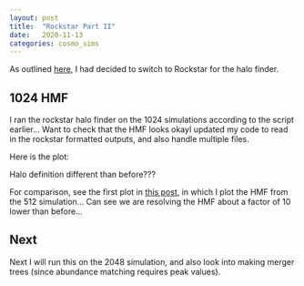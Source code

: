 ```yaml
---
layout: post
title:  "Rockstar Part II"
date:   2020-11-13
categories: cosmo_sims
---
```


As outlined <a href="https://ndrakos.github.io/blog/cosmo_sims/Rockstar/">here</a>, I had decided to switch to Rockstar for the halo finder.


## 1024 HMF

I ran the rockstar halo finder on the 1024 simulations according to the script earlier... Want to check that the HMF looks okayI updated my code to read in the rockstar formatted outputs, and also handle multiple files.

Here is the plot:

Halo definition different than before???

For comparison, see the first plot in <a href="https://ndrakos.github.io/blog/mocks/HMF_Lightcone/">this post</a>, in which I plot the HMF from the 512 simulation... Can see we are resolving the HMF about a factor of 10 lower than before...

## Next

Next I will run this on the 2048 simulation, and also look into making merger trees (since abundance matching requires peak values).
